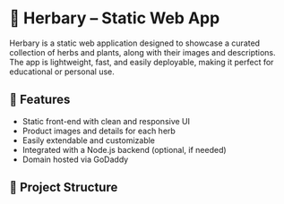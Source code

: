 # 🌿 Herbary – Static Web App

Herbary is a static web application designed to showcase a curated collection of herbs and plants, along with their images and descriptions. The app is lightweight, fast, and easily deployable, making it perfect for educational or personal use.

## 🚀 Features

- Static front-end with clean and responsive UI
- Product images and details for each herb
- Easily extendable and customizable
- Integrated with a Node.js backend (optional, if needed)
- Domain hosted via GoDaddy

## 📁 Project Structure

